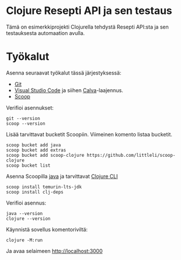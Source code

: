 # Clojure Resepti API ja sen testaus

Tämä on esimerkkiprojekti Clojurella tehdystä Resepti API:sta ja sen testauksesta automaation avulla.

# Työkalut

Asenna seuraavat työkalut tässä järjestyksessä:
- [Git](https://git-scm.com/)
- [Visual Studio Code](https://code.visualstudio.com/) ja siihen [Calva](https://marketplace.visualstudio.com/items?itemName=betterthantomorrow.calva)-laajennus.
- [Scoop](https://scoop.sh/)

Verifioi asennukset:
```
git --version
scoop --version
```

Lisää tarvittavat bucketit Scoopiin. Viimeinen komento listaa bucketit.
```
scoop bucket add java
scoop bucket add extras
scoop bucket add scoop-clojure https://github.com/littleli/scoop-clojure
scoop bucket list
```

Asenna Scoopilla [java](https://adoptium.net/) ja tarvittavat [Clojure CLI](https://clojure.org/guides/install_clojure)
```
scoop install temurin-lts-jdk
scoop install clj-deps
```

Verifioi asennus:
```
java --version
clojure --version
```

Käynnistä sovellus komentoriviltä:
```
clojure -M:run
```

Ja avaa selaimeen [http://localhost:3000](http://localhost:3000)
